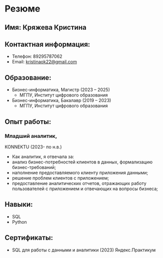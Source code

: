 # Резюме

## Имя: Кряжева Кристина
## Контактная информация:
- Телефон: 89295787062
- Email: kristinaok22@gmail.com

## Образование:
- Бизнес-информатика, Магистр (2023 – 2025)
  - МГПУ, Институт цифрового образования
- Бизнес-информатика, Бакалавр (2019 – 2023)
  - МГПУ, Институт цифрового образования

## Опыт работы:
### Младший аналитик,
KONNEKTU (2023- по н.в.)
- Как аналитик, я отвечала за:
- анализ бизнес-потребностей клиентов в данных, формализацию бизнес-требований;
- наполнение предоставляемого клиенту приложения данными;
- решение проблем клиентов с приложением;
- предоставление аналитических отчетов, отражающих работу пользователей с приложением и отвечающих на вопросы бизнеса;

## Навыки:
- SQL
- Python

## Сертификаты:
- SQL для работы с данными и аналитики (2023)
   Яндекс.Практикум
